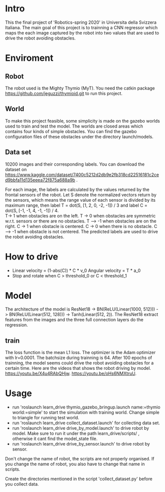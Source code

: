 # Intro
This the final project of 'Robotics-spring 2020' in Universita della Svizzera Italiana.
The main goal of this project is to trainning a CNN regressor which maps the each image captured by the robot into two values that are used to drive the robot avoiding obstacles.

# Enviroment
## Robot
The robot used is the Mighty Thymio (MyT). You need the catkin package https://github.com/jeguzzi/thymioid.git to run this project.
## World
To make this project feasible, some simplicity is made on the gazebo worlds used to train and test the model.
The worlds are closed areas which contains four kinds of simple obstacles. You can find the gazebo configuration files of these obstacles under the directory launch/models.
## Data set
10200 images and their corresponding labels. You can download the dataset on https://www.kaggle.com/dataset/7400c5212d2db9e2fb318cd22516181c2ced9bbfa11d135eeea72f875a688a9b .

For each image, the labels are calculated by the values returned by the frontal sensors of the robot. Let S denote the normalized vectors return by the sensors, which means the range value of each sensor is divided by its maximum range, then label T = dot(S, [1, 2, 0, -2, -1]) / 3 and label C = dot(S, [-1, -1, 4, -1, -1]) / 4.  
T-> 1 when obstacles are on the left.  T -> 0 when obstacles are symmetric w.r.t. sensors or there are no obstacles. T --> -1 when obstacles are on the right.
C -> 1 when obstacle is centered. C -> 0 when there is no obstacle. C --> -1 when obstacle is not centered.
The predicted labels are used to drive the robot avoiding obstacles.

# How to drive
- Linear velocity = (1-abs(C)) * C * v_0 
  Angular velocity = T * a_0
- Stop and rotate when C > threshold_0 or C < threshold_1 

# Model
The architecture of the model is ResNet18 -> BN(ReLU(Linear(1000, 512))) -> BN(ReLU(Linear(512, 128))) -> Tanh(Linear(512, 2)).
The ResNet18 extract features from the images and the three full connection layers do the regression. 
## train
The loss function is the mean L1 loss. The optimizer is the Adam optimizer with lr=0.0001. The batchsize during trainning is 64. After 100 epochs of trainning, the model seems could drive the robot avoiding obstacles for a certain time.
Here are the videos that shows the robot driving by model. https://youtu.be/X4u4RAbQHjw. https://youtu.be/oHs6NMXtruU. 

# Usage
- run 'roslaunch learn_drive thymio_gazebo_bringup.launch name:=thymio world:=simple' to start the simulation with training world. Change simple to triangle for running test world.
- run 'roslaunch learn_drive collect_dataset.launch' for collecting data set.
- run 'roslaunch learn_drive drive_by_model.launch' to drive robot by model. Make sure to run it under the path learn_drive/scripts/ , otherwise it cant find the model_state file.
- run 'roslaunch learn_drive drive_by_sensor.launch' to drive robot by sensor.

Don't change the name of robot, the scripts are not properly organised. If you change the name of robot, you also have to change that name in scripts.

Create the directories mentioned in the script 'collect_dataset.py' before you collect data. 
